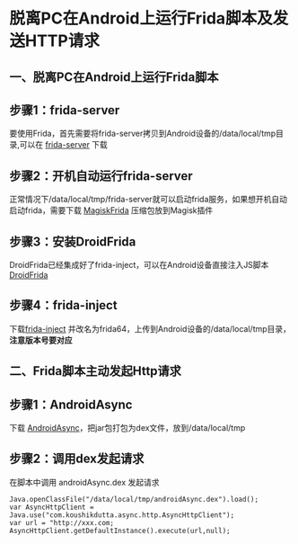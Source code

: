 # 脱离PC在Android上运行Frida脚本及发送HTTP请求
## 一、脱离PC在Android上运行Frida脚本
## 步骤1：frida-server
要使用Frida，首先需要将frida-server拷贝到Android设备的/data/local/tmp目录,可以在 [frida-server](https://github.com/frida/frida/releases) 下载
## 步骤2：开机自动运行frida-server
正常情况下/data/local/tmp/frida-server就可以启动frida服务，如果想开机自动启动frida，需要下载 [MagiskFrida](https://github.com/AeonLucid/MagiskFrida) 压缩包放到Magisk插件
## 步骤3：安装DroidFrida
DroidFrida已经集成好了frida-inject，可以在Android设备直接注入JS脚本 [DroidFrida](https://github.com/ac3ss0r/DroidFrida)
## 步骤4：frida-inject
下载[frida-inject](https://github.com/frida/frida/releases) 并改名为frida64，上传到Android设备的/data/local/tmp目录， **注意版本号要对应**


## 二、Frida脚本主动发起Http请求
## 步骤1：AndroidAsync
下载 [AndroidAsync](https://github.com/koush/AndroidAsync)，把jar包打包为dex文件，放到/data/local/tmp
## 步骤2：调用dex发起请求
在脚本中调用 androidAsync.dex 发起请求
``` 
Java.openClassFile("/data/local/tmp/androidAsync.dex").load();
var AsyncHttpClient = Java.use("com.koushikdutta.async.http.AsyncHttpClient");
var url = "http://xxx.com;
AsyncHttpClient.getDefaultInstance().execute(url,null);	
```
